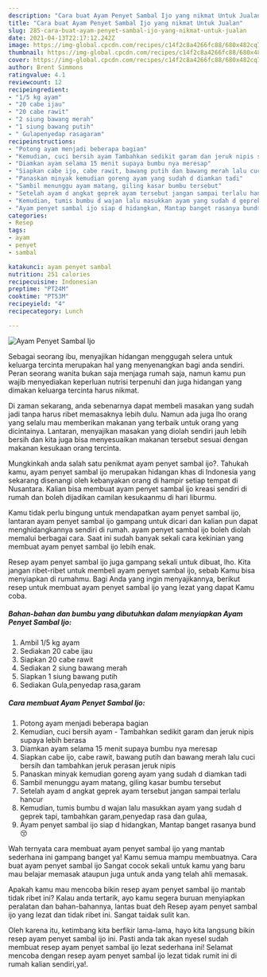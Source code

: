```yaml
---
description: "Cara buat Ayam Penyet Sambal Ijo yang nikmat Untuk Jualan"
title: "Cara buat Ayam Penyet Sambal Ijo yang nikmat Untuk Jualan"
slug: 285-cara-buat-ayam-penyet-sambal-ijo-yang-nikmat-untuk-jualan
date: 2021-04-13T22:17:12.242Z
image: https://img-global.cpcdn.com/recipes/c14f2c8a4266fc88/680x482cq70/ayam-penyet-sambal-ijo-foto-resep-utama.jpg
thumbnail: https://img-global.cpcdn.com/recipes/c14f2c8a4266fc88/680x482cq70/ayam-penyet-sambal-ijo-foto-resep-utama.jpg
cover: https://img-global.cpcdn.com/recipes/c14f2c8a4266fc88/680x482cq70/ayam-penyet-sambal-ijo-foto-resep-utama.jpg
author: Brent Simmons
ratingvalue: 4.1
reviewcount: 12
recipeingredient:
- "1/5 kg ayam"
- "20 cabe ijau"
- "20 cabe rawit"
- "2 siung bawang merah"
- "1 siung bawang putih"
- " Gulapenyedap rasagaram"
recipeinstructions:
- "Potong ayam menjadi beberapa bagian"
- "Kemudian, cuci bersih ayam Tambahkan sedikit garam dan jeruk nipis supaya lebih berasa"
- "Diamkan ayam selama 15 menit supaya bumbu nya meresap"
- "Siapkan cabe ijo, cabe rawit, bawang putih dan bawang merah lalu cuci bersih dan tambahkan jeruk perasan jeruk nipis"
- "Panaskan minyak kemudian goreng ayam yang sudah d diamkan tadi"
- "Sambil menunggu ayam matang, giling kasar bumbu tersebut"
- "Setelah ayam d angkat geprek ayam tersebut jangan sampai terlalu hancur"
- "Kemudian, tumis bumbu d wajan lalu masukkan ayam yang sudah d geprek tapi, tambahkan garam,penyedap rasa dan gulaa,"
- "Ayam penyet sambal ijo siap d hidangkan, Mantap banget rasanya bund😚"
categories:
- Resep
tags:
- ayam
- penyet
- sambal

katakunci: ayam penyet sambal 
nutrition: 251 calories
recipecuisine: Indonesian
preptime: "PT24M"
cooktime: "PT53M"
recipeyield: "4"
recipecategory: Lunch

---
```



![Ayam Penyet Sambal Ijo](https://img-global.cpcdn.com/recipes/c14f2c8a4266fc88/680x482cq70/ayam-penyet-sambal-ijo-foto-resep-utama.jpg)

Sebagai seorang ibu, menyajikan hidangan menggugah selera untuk keluarga tercinta merupakan hal yang menyenangkan bagi anda sendiri. Peran seorang  wanita bukan saja menjaga rumah saja, namun kamu pun wajib menyediakan keperluan nutrisi terpenuhi dan juga hidangan yang dimakan keluarga tercinta harus nikmat.

Di zaman  sekarang, anda sebenarnya dapat membeli masakan yang sudah jadi tanpa harus ribet memasaknya lebih dulu. Namun ada juga lho orang yang selalu mau memberikan makanan yang terbaik untuk orang yang dicintainya. Lantaran, menyajikan masakan yang diolah sendiri jauh lebih bersih dan kita juga bisa menyesuaikan makanan tersebut sesuai dengan makanan kesukaan orang tercinta. 



Mungkinkah anda salah satu penikmat ayam penyet sambal ijo?. Tahukah kamu, ayam penyet sambal ijo merupakan hidangan khas di Indonesia yang sekarang disenangi oleh kebanyakan orang di hampir setiap tempat di Nusantara. Kalian bisa membuat ayam penyet sambal ijo kreasi sendiri di rumah dan boleh dijadikan camilan kesukaanmu di hari liburmu.

Kamu tidak perlu bingung untuk mendapatkan ayam penyet sambal ijo, lantaran ayam penyet sambal ijo gampang untuk dicari dan kalian pun dapat menghidangkannya sendiri di rumah. ayam penyet sambal ijo boleh diolah memalui berbagai cara. Saat ini sudah banyak sekali cara kekinian yang membuat ayam penyet sambal ijo lebih enak.

Resep ayam penyet sambal ijo juga gampang sekali untuk dibuat, lho. Kita jangan ribet-ribet untuk membeli ayam penyet sambal ijo, sebab Kamu bisa menyiapkan di rumahmu. Bagi Anda yang ingin menyajikannya, berikut resep untuk membuat ayam penyet sambal ijo yang lezat yang dapat Kamu coba.

<!--inarticleads1-->

##### Bahan-bahan dan bumbu yang dibutuhkan dalam menyiapkan Ayam Penyet Sambal Ijo:

1. Ambil 1/5 kg ayam
1. Sediakan 20 cabe ijau
1. Siapkan 20 cabe rawit
1. Sediakan 2 siung bawang merah
1. Siapkan 1 siung bawang putih
1. Sediakan  Gula,penyedap rasa,garam




<!--inarticleads2-->

##### Cara membuat Ayam Penyet Sambal Ijo:

1. Potong ayam menjadi beberapa bagian
1. Kemudian, cuci bersih ayam - Tambahkan sedikit garam dan jeruk nipis supaya lebih berasa
1. Diamkan ayam selama 15 menit supaya bumbu nya meresap
1. Siapkan cabe ijo, cabe rawit, bawang putih dan bawang merah lalu cuci bersih dan tambahkan jeruk perasan jeruk nipis
1. Panaskan minyak kemudian goreng ayam yang sudah d diamkan tadi
1. Sambil menunggu ayam matang, giling kasar bumbu tersebut
1. Setelah ayam d angkat geprek ayam tersebut jangan sampai terlalu hancur
1. Kemudian, tumis bumbu d wajan lalu masukkan ayam yang sudah d geprek tapi, tambahkan garam,penyedap rasa dan gulaa,
1. Ayam penyet sambal ijo siap d hidangkan, Mantap banget rasanya bund😚




Wah ternyata cara membuat ayam penyet sambal ijo yang mantab sederhana ini gampang banget ya! Kamu semua mampu membuatnya. Cara buat ayam penyet sambal ijo Sangat cocok sekali untuk kamu yang baru mau belajar memasak ataupun juga untuk anda yang telah ahli memasak.

Apakah kamu mau mencoba bikin resep ayam penyet sambal ijo mantab tidak ribet ini? Kalau anda tertarik, ayo kamu segera buruan menyiapkan peralatan dan bahan-bahannya, lantas buat deh Resep ayam penyet sambal ijo yang lezat dan tidak ribet ini. Sangat taidak sulit kan. 

Oleh karena itu, ketimbang kita berfikir lama-lama, hayo kita langsung bikin resep ayam penyet sambal ijo ini. Pasti anda tak akan nyesel sudah membuat resep ayam penyet sambal ijo lezat sederhana ini! Selamat mencoba dengan resep ayam penyet sambal ijo lezat tidak rumit ini di rumah kalian sendiri,ya!.

